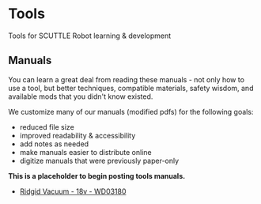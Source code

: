 # Tools

Tools for SCUTTLE Robot learning & development

## Manuals

You can learn a great deal from reading these manuals - not only how to use a tool, but better techniques, compatible materials, safety wisdom, and available mods that you didn't know existed.

We customize many of our manuals (modified pdfs) for the following goals:
* reduced file size
* improved readability & accessibility
* add notes as needed
* make manuals easier to distribute online
* digitize manuals that were previously paper-only

**This is a placeholder to begin posting tools manuals.**
* [Ridgid Vacuum - 18v - WD03180](https://lobfile.com/file/M8QL.pdf)

